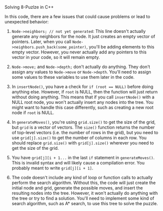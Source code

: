 Solving 8-Puzlze in C++

In this code, there are a few issues that could cause problems or lead to unexpected behavior:

1. `Node->neighbors; // not yet generated`: This line doesn't actually generate any neighbors for the node. It just creates an empty vector of pointers. Later, when you call `Node->neighbors.push_back(some_pointer)`, you'll be adding elements to this empty vector. However, you never actually add any pointers to this vector in your code, so it will remain empty.

2. `Node->move;` and `Node->depth;` don't actually do anything. They don't assign any values to `Node->move` or `Node->depth`. You'll need to assign some values to these variables to use them later in the code.

3. In `insertNode()`, you have a check for `if (root == NULL)` before doing anything else. However, if `root` is NULL, then the function will just return without doing anything. This means that if you call `insertNode()` with a NULL root node, you won't actually insert any nodes into the tree. You might want to handle this case differently, such as creating a new root node if `root` is NULL.

4. In `generateMoves()`, you're using `grid.size()` to get the size of the grid, but `grid` is a vector of vectors. The `size()` function returns the number of top-level vectors (i.e. the number of rows in the grid), but you need to use `grid[j].size()` to get the number of columns in each row. You should replace `grid.size()` with `grid[j].size()` wherever you need to get the size of the grid.

5. You have `grid[j][i + 1...` in the last `if` statement in `generateMoves()`. This is invalid syntax and will likely cause a compilation error. You probably meant to write `grid[j][i + 1]`.

6. The code doesn't include any kind of loop or function calls to actually perform the search algorithm. Without this, the code will just create the initial node and grid, generate the possible moves, and insert the resulting nodes into the tree. However, it won't actually do anything with the tree or try to find a solution. You'll need to implement some kind of search algorithm, such as A* search, to use this tree to solve the puzzle.
